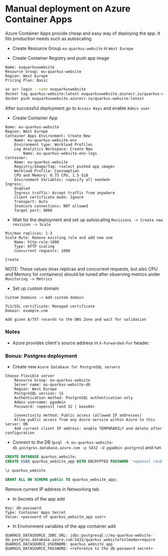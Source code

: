 # Manual deployment on Azure Container Apps

Azure Container Apps provide cheap and easy way of deploying the app. It fits production needs such as autoscaling.

- Create Resource Group `eu-quarkus-website` in `West Europe`

- Create Container Registry and push app image

```
Name: euquarkuswebsite
Resource Group: eu-quarkus-website
Region: West Europe
Pricing Plan: Basic
```

```sh
az acr login --name euquarkuswebsite
docker tag quarkus-website:latest euquarkuswebsite.azurecr.io/quarkus-website:latest
docker push euquarkuswebsite.azurecr.io/quarkus-website:latest
```

After successful deployment go to `Access Keys` and enable `Admin user`

- Create Container App

```
Name: eu-quarkus-website
Region: West Europe
Container Apps Environment: Create New
    Name: eu-quarkus-website-env
    Environment type: Workload Profiles
    Log Analytics Workspace: Create New
        Name: eu-quarkus-website-env-logs
Container:
    Name: eu-quarkus-website
    Registry/Image/Tag: <select pushed app image>
    Workload Profile: Consumption
    CPU and Memory: 0.75 CPU, 1.5 GiB
    Environment Variables: <specify all needed>
Ingress:
    Enabled
    Ingress traffic: Accept traffic from anywhere
    Client certificate mode: Ignore
    Transport: Auto
    Insecure connections: NOT allowed
    Target port: 8080
```

- Wait for the deployment and set up autoscaling `Revisions -> Create new revision -> Scale`

```
Min/max replicas: 1-3
Scale Rule: Remove existing rule and add new one
    Name: http-rule-1000
    Type: HTTP scaling
    Concurrent requests: 1000

Create
```

NOTE: These values (max replicas and concurrent requests, but also CPU and Memory for containers) 
should be tuned after observing metrics under `Monitoring -> Metrics`

- Set up custom domain

```
Custom Domains -> Add custom domain

TLS/SSL certificate: Managed certificate
Domain: example.com

Add given A/TXT records to the DNS Zone and wait for validation
```

### Notes

- Azure provides client's source address in `X-Forwarded-For` header.

### Bonus: Postgres deployment

- Create new `Azure Database for PostgreSQL servers`

```
Choose Flexible server
    Resource Group: eu-quarkus-website
    Server name: eu-quarkus-website-db
    Region: West Europe
    PostgreSQL version: 15
    Authentication method: PostgreSQL authentication only
    Admin username: pgadmin
    Password: <openssl rand 32 | base64>
    
    Connectivity method: Public access (allowed IP addresses)
    Allow public access from any Azure service within Azure to this server: ON
    Add current client IP address: enable TEMPORARILY and delete after configuration
```

- Connect to the DB (`psql -h eu-quarkus-website-db.postgres.database.azure.com -p 5432 -U pgadmin postgres`) and run

```sql
CREATE DATABASE quarkus_website;
CREATE USER quarkus_website_app WITH ENCRYPTED PASSWORD '<openssl rand 32 | base64>';

\c quarkus_website

GRANT ALL ON SCHEMA public TO quarkus_website_app;
```

Remove current IP address in Networking tab. 

- In Secrets of the app add

```
Key: db-password
Type: Container Apps Secret
Value: <password of quarkus_website_app user>
```

- In Environment variables of the app container add

```
QUARKUS_DATASOURCE_JDBC_URL: jdbc:postgresql://eu-quarkus-website-db.postgres.database.azure.com:5432/quarkus_website?sslmode=require
QUARKUS_DATASOURCE_USERNAME: quarkus_website_app
QUARKUS_DATASOURCE_PASSWORD: <reference to the db-password secret>
```
